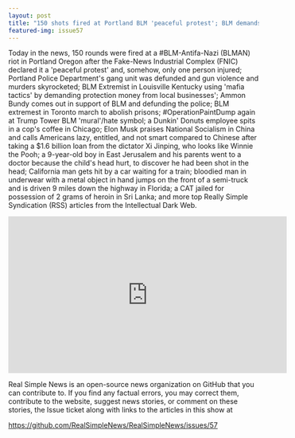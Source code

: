 ```yaml
---
layout: post
title: "150 shots fired at Portland BLM 'peaceful protest'; BLM demands protection money from businesses"
featured-img: issue57
---
```


Today in the news, 150 rounds were fired at a #BLM-Antifa-Nazi (BLMAN) riot in Portland Oregon after the Fake-News Industrial Complex (FNIC) declared it a 'peaceful protest' and, somehow, only one person injured; Portland Police Department's gang unit was defunded and gun violence and murders skyrocketed; BLM Extremist in Louisville Kentucky using 'mafia tactics' by demanding protection money from local businesses'; Ammon Bundy comes out in support of BLM and defunding the police; BLM extremest in Toronto march to abolish prisons; #OperationPaintDump again at Trump Tower BLM 'mural'/hate symbol; a Dunkin' Donuts employee spits in a cop's coffee in Chicago; Elon Musk praises National Socialism in China and calls Americans lazy, entitled, and not smart compared to Chinese after taking a $1.6 billion loan from the dictator Xi Jinping, who looks like Winnie the Pooh; a 9-year-old boy in East Jerusalem and his parents went to a doctor because the child's head hurt, to discover he had been shot in the head; California man gets hit by a car waiting for a train; bloodied man in underwear with a metal object in hand jumps on the front of a semi-truck and is driven 9 miles down the highway in Florida; a CAT jailed for possession of 2 grams of heroin in Sri Lanka; and more top Really Simple Syndication (RSS) articles from the Intellectual Dark Web.

<iframe width="560" height="315" src="https://www.youtube.com/embed/XqL-fflIOtE" frameborder="0" allow="accelerometer; autoplay; encrypted-media; gyroscope; picture-in-picture" allowfullscreen></iframe>

Real Simple News is an open-source news organization on GitHub that you can contribute to. If you find any factual errors, you may correct them, contribute to the website, suggest news stories, or comment on these stories, the Issue ticket along with links to the articles in this show at 

<https://github.com/RealSimpleNews/RealSimpleNews/issues/57>
